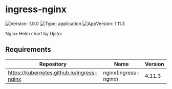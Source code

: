 # ingress-nginx

![Version: 1.0.0](https://img.shields.io/badge/Version-1.0.0-informational?style=flat-square) ![Type: application](https://img.shields.io/badge/Type-application-informational?style=flat-square) ![AppVersion: 1.11.3](https://img.shields.io/badge/AppVersion-1.11.3-informational?style=flat-square)

Nginx Helm chart by Ujstor

## Requirements

| Repository | Name | Version |
|------------|------|---------|
| https://kubernetes.github.io/ingress-nginx | nginx(ingress-nginx) | 4.11.3 |

